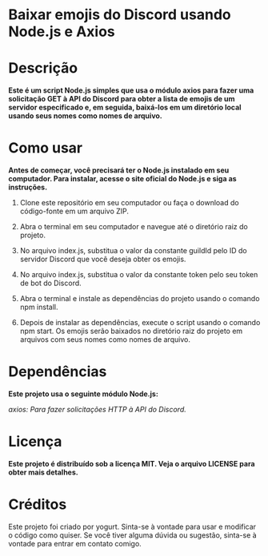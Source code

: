 # Baixar emojis do Discord usando Node.js e Axios


# Descrição

**Este é um script Node.js simples que usa o módulo axios para fazer uma solicitação GET à API do Discord para obter a lista de emojis de um servidor especificado e, em seguida, baixá-los em um diretório local usando seus nomes como nomes de arquivo.**

# Como usar
**Antes de começar, você precisará ter o Node.js instalado em seu computador. Para instalar, acesse o site oficial do Node.js e siga as instruções.**

1. Clone este repositório em seu computador ou faça o download do código-fonte em um arquivo ZIP.

2. Abra o terminal em seu computador e navegue até o diretório raiz do projeto.

3. No arquivo index.js, substitua o valor da constante guildId pelo ID do servidor Discord que você deseja obter os emojis.

4. No arquivo index.js, substitua o valor da constante token pelo seu token de bot do Discord.

5. Abra o terminal e instale as dependências do projeto usando o comando npm install.

6. Depois de instalar as dependências, execute o script usando o comando npm start. Os emojis serão baixados no diretório raiz do projeto em arquivos com seus nomes como nomes de arquivo.

# Dependências
**Este projeto usa o seguinte módulo Node.js:**

*axios: Para fazer solicitações HTTP à API do Discord.*

# Licença
**Este projeto é distribuído sob a licença MIT. Veja o arquivo LICENSE para obter mais detalhes.**

# Créditos
Este projeto foi criado por yogurt. Sinta-se à vontade para usar e modificar o código como quiser. Se você tiver alguma dúvida ou sugestão, sinta-se à vontade para entrar em contato comigo.
